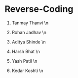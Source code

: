 # Reverse-Coding

1. Tanmay Thanvi \n
2. Rohan Jadhav \n
3. Aditya Shinde \n
4. Harsh Bhat \n


1. Yash Patil \n
2. Kedar Koshti \n
